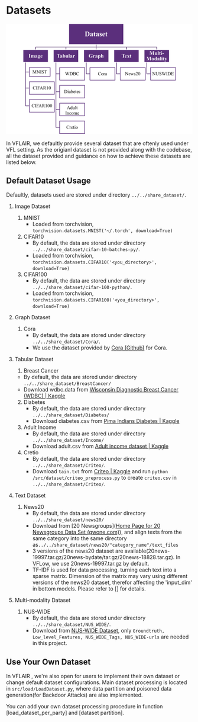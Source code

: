 # Datasets

 ![Datasets](figures/datasets.png)

In VFLAIR, we defaultly provide several dataset that are oftenly used under VFL setting. As the origianl dataset is not provided along with the codebase, all the dataset provided and guidance on how to achieve these datasets are listed below.

## Default Dataset Usage

  Defaultly, datasets used are stored under directory `../../share_dataset/`.

  1. Image Dataset

     1. MNIST
        * Loaded from torchvision, `torchvision.datasets.MNIST('~/.torch', download=True)`
     2. CIFAR10
        * By default, the data are stored under directory `../../share_dataset/cifar-10-batches-py/`.
        * Loaded from torchvision, `torchvision.datasets.CIFAR10('<you_directory>', download=True)`
     3. CIFAR100
        * By default, the data are stored under directory `../../share_dataset/cifar-100-python/`.
        * Loaded from torchvision, `torchvision.datasets.CIFAR100('<you_directory>', download=True)`

  2. Graph Dataset

     1. Cora
        * By default, the data are stored under directory `../../share_dataset/Cora/`.
        * We use the dataset provided by [Cora (Github)](https://github.com/hgh0545/Graph-Fraudster) for Cora.

  3. Tabular Dataset

     1. Breast Cancer

       * By default, the data are stored under directory `../../share_dataset/BreastCancer/`
       * Download wdbc.data from [Wisconsin Diagnostic Breast Cancer (WDBC) | Kaggle](https://www.kaggle.com/datasets/mohaiminul101/wisconsin-diagnostic-breast-cancer-wdbc)

     2. Diabetes
        * By default, the data are stored under directory `../../share_dataset/Diabetes/`
        * Download diabetes.csv from [Pima Indians Diabetes | Kaggle](https://www.kaggle.com/datasets/uciml/pima-indians-diabetes-database)
     3. Adult Income
        * By default, the data are stored under directory `../../share_dataset/Income/`
        * Download adult.csv from [Adult income dataset | Kaggle](https://www.kaggle.com/datasets/wenruliu/adult-income-dataset)
      4. Cretio
         * By default, the data are stored under directory `../../share_dataset/Criteo/`.
         * Download `tain.txt` from [Criteo | Kaggle](https://www.kaggle.com/datasets/mrkmakr/criteo-dataset) and run `python /src/dataset/criteo_preprocess.py` to create `criteo.csv` in `../../share_dataset/Criteo/`.

  4. Text Dataset

     1. News20
        * By default, the data are stored under directory `../../share_dataset/news20/`
        * Download from [20 Newsgroups]([Home Page for 20 Newsgroups Data Set (qwone.com)](http://qwone.com/~jason/20Newsgroups/)), and align texts from the same category into the same directory as`../../share_dataset/news20/"category_name"/text_files`
        * 3 versions of the news20 dataset are available(20news-19997.tar.gz/20news-bydate/tar.gz/20news-18828.tar.gz). In VFLow, we use 20news-19997.tar.gz by default.
        * TF-IDF is used for data processing, turning each text into a sparse matrix. Dimension of the matrix may vary using different versions of the news20 dataset, therefor affecting the 'input_dim' in bottom models. Please refer to [] for details. 

  5. Multi-modality Dataset

     1. NUS-WIDE
        * By default, the data are stored under directory `../../share_dataset/NUS_WIDE/`.
        * Download from [NUS-WIDE Dataset](https://lms.comp.nus.edu.sg/wp-content/uploads/2019/research/nuswide/NUS-WIDE.html), only `Groundtruth, Low_level_Features, NUS_WIDE_Tags, NUS_WIDE-urls` are needed in this project.



## Use Your Own Dataset

In VFLAIR , we're also open for users to implement their own dataset or change default dataset configurations. Main dataset processing is located in `src/load/LoadDataset.py`, where data partition and poisoned data generation(for Backdoor Attacks) are also implemented.

You can add your own dataset processing procedure in function [load_dataset_per_party] and [dataset partition].
